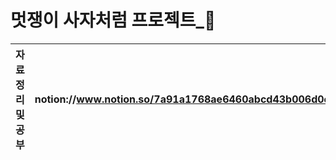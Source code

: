 # 멋쟁이 사자처럼 프로젝트_🦁
| 자료 정리 및 공부 | notion://www.notion.so/7a91a1768ae6460abcd43b006d0eb205  |
| --- | --- |
